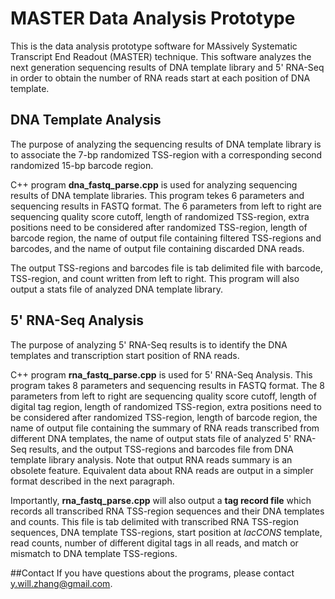 # MASTER Data Analysis Prototype
This is the data analysis prototype software for MAssively Systematic Transcript End Readout (MASTER) technique. This software analyzes the next generation sequencing results of DNA template library and 5' RNA-Seq in order to obtain the number of RNA reads start at each position of DNA template.

## DNA Template Analysis
The purpose of analyzing the sequencing results of DNA template library is to associate the 7-bp randomized TSS-region with a corresponding second randomized 15-bp barcode region.

C++ program __dna_fastq_parse.cpp__ is used for analyzing sequencing results of DNA template libraries. This program tekes 6 parameters and sequencing results in FASTQ format. The 6 parameters from left to right are sequencing quality score cutoff, length of randomized TSS-region, extra positions need to be considered after randomized TSS-region, length of barcode region, the name of output file containing filtered TSS-regions and barcodes, and the name of output file containing discarded DNA reads. 

The output TSS-regions and barcodes file is tab delimited file with barcode, TSS-region, and count written from left to right. This program will also output a stats file of analyzed DNA template library. 

## 5' RNA-Seq Analysis
The purpose of analyzing 5' RNA-Seq results is to identify the DNA templates and transcription start position of RNA reads.

C++ program __rna_fastq_parse.cpp__ is used for 5' RNA-Seq Analysis. This program takes 8 parameters and sequencing results in FASTQ format. The 8 parameters from left to right are sequencing quality score cutoff, length of digital tag region, length of randomized TSS-region, extra positions need to be considered after randomized TSS-region, length of barcode region, the name of output file containing the summary of RNA reads transcribed from different DNA templates, the name of output stats file of analyzed 5' RNA-Seq results, and the output TSS-regions and barcodes file from DNA template library analysis. Note that output RNA reads summary is an obsolete feature. Equivalent data about RNA reads are output in a simpler format described in the next paragraph.

Importantly, __rna_fastq_parse.cpp__ will also output a __tag record file__ which records all transcribed RNA TSS-region sequences and their DNA templates and counts. This file is tab delimited with transcribed RNA TSS-region sequences, DNA template TSS-regions, start position at _lacCONS_ template, read counts, number of different digital tags in all reads, and match or mismatch to DNA template TSS-regions.

##Contact
If you have questions about the programs, please contact y.will.zhang@gmail.com.
